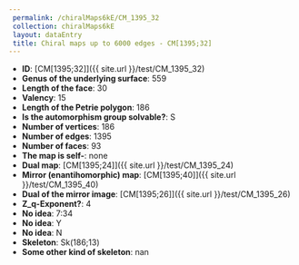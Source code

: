 ```yaml
--- 
 permalink: /chiralMaps6kE/CM_1395_32 
 collection: chiralMaps6kE
 layout: dataEntry
 title: Chiral maps up to 6000 edges - CM[1395;32]
---
```


- **ID**: [CM[1395;32]]({{ site.url }}/test/CM_1395_32)
- **Genus of the underlying surface**: 559
- **Length of the face**: 30
- **Valency**: 15
- **Length of the Petrie polygon**: 186
- **Is the automorphism group solvable?**: S
- **Number of vertices**: 186
- **Number of edges**: 1395
- **Number of faces**: 93
- **The map is self-**: none
- **Dual map**: [CM[1395;24]]({{ site.url }}/test/CM_1395_24)
- **Mirror (enantihomorphic) map**: [CM[1395;40]]({{ site.url }}/test/CM_1395_40)
- **Dual of the mirror image**: [CM[1395;26]]({{ site.url }}/test/CM_1395_26)
- **Z_q-Exponent?**: 4
- **No idea**:  7:34
- **No idea**: Y
- **No idea**: N
- **Skeleton**: Sk(186;13)
- **Some other kind of skeleton**: nan

